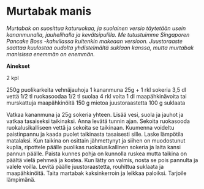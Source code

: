 # Murtabak manis

*Murtabak on suosittua katuruokaa, ja suolainen versio täytetään usein kananmunalla, jauhelihalla ja kevätsipulilla. Me tutustuimme Singaporen Pancake Boss -kahvilassa kuitenkin makeaan versioon. Juustoraaste saattaa kuulostaa oudolta yhdistelmältä suklaan kanssa, mutta murtabak manisissa enemmän on enemmän.*

**Ainekset**

2 kpl

250g puolikarkeita vehnäjauhoja
1 kananmuna
25g + 1 rkl sokeria 
3,5 dl vettä
1/2 tl ruokasoodaa
1/2 tl suolaa
4 rkl voita
1 dl maapähkinävoita tai murskattuja maapähkinöitä
150 g mietoa juustoraastetta
100 g suklaata

Vatkaa kananmuna ja 25g sokeria yhteen. Lisää vesi, suola ja jauhot ja vatkaa tasaiseksi taikinaksi. Anna levätä tunnin ajan. Sekoita ruokasooda ruokalusikalliseen vettä ja sekoita se taikinaan. Kuumenna voideltu paistinpannu ja kaada puolet taikinasta tasaisesti sille. Laske lämpötila matalaksi. Kun taikina on osittain jähmettynyt ja siihen on muodostunut kuplia, ripottele päälle puolikas ruokalusikallinen sokeria ja laita kansi pannun päälle. Paista kunnes pohja on kunnolla ruskea mutta taikina on päältä vielä pehmeä ja kostea. Kun lätty on valmis, nosta se pois pannulta ja valele voilla. Levitä päälle juustoraastetta, rouhittua suklaata ja maapähkinöitä. Taita martabak kaksinkerroin ja leikkaa paloiksi. Tarjoile lämpimänä.